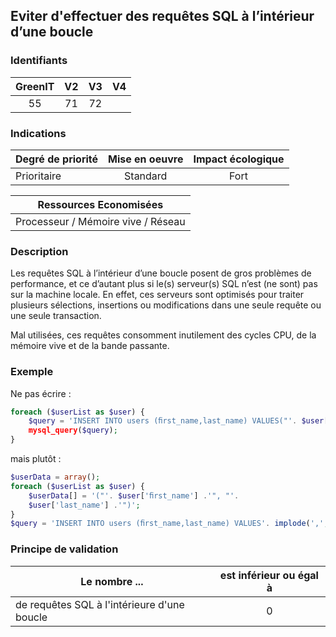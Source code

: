 ## Eviter d'effectuer des requêtes SQL à l’intérieur d’une boucle

### Identifiants

| GreenIT |  V2  |  V3  |  V4  |
|:-------:|:----:|:----:|:----:|
|   55   |  71 | 72  |      |

### Indications

| Degré de priorité |      Mise en oeuvre       |  Impact écologique    | 
|-------------------|:-------------------------:|:---------------------:|
|  Prioritaire      |  Standard                 |    Fort               | 


|Ressources Economisées                                      |
|:----------------------------------------------------------:|
|   Processeur / Mémoire vive / Réseau  |

### Description

Les requêtes SQL à l’intérieur d’une boucle posent de gros problèmes de performance, et ce d’autant plus si le(s) serveur(s) SQL n’est (ne sont) pas sur la machine locale. En effet, ces serveurs sont optimisés pour traiter plusieurs sélections, insertions ou modifications dans une seule requête ou une seule transaction.

Mal utilisées, ces requêtes consomment inutilement des cycles CPU, de la mémoire vive et de la bande passante.

### Exemple

Ne pas écrire :
```php
foreach ($userList as $user) {
    $query = 'INSERT INTO users (ﬁrst_name,last_name) VALUES("'. $user['ﬁrst_name'] .'", "'. $user['last_ name'] .'")';
    mysql_query($query);
}
```
mais plutôt :
```php
$userData = array();
foreach ($userList as $user) {
    $userData[] = '("'. $user['ﬁrst_name'] .'", "'.
    $user['last_name'] .'")';
}
$query = 'INSERT INTO users (ﬁrst_name,last_name) VALUES'. implode(',', $userData); mysql_query($query);
```

### Principe de validation

| Le nombre ...     | est inférieur ou égal à   |  
|-------------------|:-------------------------:|
| de requêtes SQL à l'intérieure d'une boucle  |  0 |
